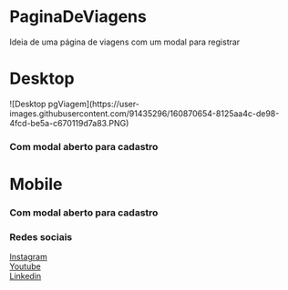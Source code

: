 # PaginaDeViagens
Ideia de uma página de viagens com um modal para registrar


<h1> Desktop </h1>
![Desktop pgViagem](https://user-images.githubusercontent.com/91435296/160870654-8125aa4c-de98-4fcd-be5a-c670119d7a83.PNG)
<h3> Com modal aberto para cadastro </h3>

<h1> Mobile </h1>
<h3> Com modal aberto para cadastro </h3>

<h3> Redes sociais </h3>
<a href="https://www.instagram.com/nicolaslimadev/"> Instagram </a> <br>
<a href="https://www.youtube.com/channel/UC5_OejoYarsFy2tGA52_etg"> Youtube </a> <br>
<a href="https://www.linkedin.com/in/nicolas-lima-9a5700214/"> Linkedin </a>

